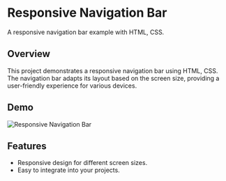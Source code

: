 # Responsive Navigation Bar

A responsive navigation bar example with HTML, CSS.


## Overview

This project demonstrates a responsive navigation bar using HTML, CSS. The navigation bar adapts its layout based on the screen size, providing a user-friendly experience for various devices.

## Demo

![Responsive Navigation Bar](https://github.com/MehekFatima/Mini-Projects/blob/main/Nav%20Bar/chrome-capture-2024-1-22.gif?raw=true)



## Features

- Responsive design for different screen sizes.
- Easy to integrate into your projects.


